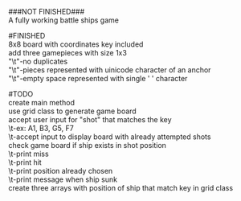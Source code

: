 ###NOT FINISHED###  
A fully working battle ships game  
  
#FINISHED  
8x8 board with coordinates key included  
add three gamepieces with size 1x3  
"\t"-no duplicates  
"\t"-pieces represented with uinicode character of an anchor  
"\t"-empty space represented with single ' ' character  
  
#TODO  
create main method  
use grid class to generate game board  
accept user input for "shot" that matches the key  
\t-ex: A1, B3, G5, F7  
\t-accept input to display board with already attempted shots  
check game board if ship exists in shot position  
\t-print miss  
\t-print hit  
\t-print position already chosen  
\t-print message when ship sunk  
create three arrays with position of ship that match key in grid class  
  
  

